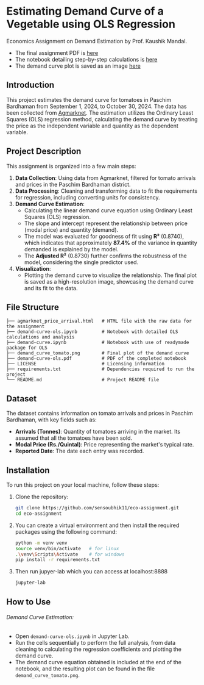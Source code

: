 # Estimating Demand Curve of a Vegetable using OLS Regression
Economics Assignment on Demand Estimation by Prof. Kaushik Mandal.

- The final assignment PDF is [here](https://github.com/sensoubhik11/eco-assignment/blob/master/demand-curve-ols.pdf)
- The notebook detailing step-by-step calculations is [here](https://github.com/sensoubhik11/eco-assignment/blob/master/demand-curve-ols.ipynb)
- The demand curve plot is saved as an image [here](https://github.com/sensoubhik11/eco-assignment/blob/master/demand_curve_tomato.png)

## Introduction
This project estimates the demand curve for tomatoes in Paschim Bardhaman from September 1, 2024, to October 30, 2024. The data has been collected from [Agmarknet](https://agmarknet.gov.in/). The estimation utilizes the Ordinary Least Squares (OLS) regression method, calculating the demand curve by treating the price as the independent variable and quantity as the dependent variable.

## Project Description
This assignment is organized into a few main steps:

1. **Data Collection**: Using data from Agmarknet, filtered for tomato arrivals and prices in the Paschim Bardhaman district.
2. **Data Processing**: Cleaning and transforming data to fit the requirements for regression, including converting units for consistency.
3. **Demand Curve Estimation**:  
   - Calculating the linear demand curve equation using Ordinary Least Squares (OLS) regression.  
   - The slope and intercept represent the relationship between price (modal price) and quantity (demand).  
   - The model was evaluated for goodness of fit using **R²** (0.8740), which indicates that approximately **87.4%** of the variance in quantity demanded is explained by the model.  
   - The **Adjusted R²** (0.8730) further confirms the robustness of the model, considering the single predictor used.
4. **Visualization**:  
   - Plotting the demand curve to visualize the relationship. The final plot is saved as a high-resolution image, showcasing the demand curve and its fit to the data.

## File Structure
```
├── agmarknet_price_arrival.html   # HTML file with the raw data for the assignment
├── demand-curve-ols.ipynb         # Notebook with detailed OLS calculations and analysis
├── demand-curve.ipynb             # Notebook with use of readymade package for OLS
├── demand_curve_tomato.png        # Final plot of the demand curve
├── demand-curve-ols.pdf           # PDF of the completed notebook
├── LICENSE                        # Licensing information
├── requirements.txt               # Dependencies required to run the project
└── README.md                      # Project README file
```

## Dataset
The dataset contains information on tomato arrivals and prices in Paschim Bardhaman, with key fields such as:

- **Arrivals (Tonnes)**: Quantity of tomatoes arriving in the market. Its assumed that all the tomatoes have been sold.
- **Modal Price (Rs./Quintal)**: Price representing the market's typical rate.
- **Reported Date**: The date each entry was recorded.

## Installation

To run this project on your local machine, follow these steps:

1. Clone the repository:
   ```bash
   git clone https://github.com/sensoubhik11/eco-assignment.git
   cd eco-assignment
    ```

2. You can create a virtual environment and then install the required packages using the following command:

    ```bash
    python -m venv venv
    source venv/bin/activate   # for linux
    .\venv\Scripts\Activate    # for windows
    pip install -r requirements.txt
    ```
3. Then run jupyer-lab which you can access at localhost:8888
   ```bash
   jupyter-lab
   ```
## How to Use
###### Demand Curve Estimation:
- Open `demand-curve-ols.ipynb` in Jupyter Lab.
- Run the cells sequentially to perform the full analysis, from data cleaning to calculating the regression coefficients and plotting the demand curve.
- The demand curve equation obtained is included at the end of the notebook, and the resulting plot can be found in the file `demand_curve_tomato.png`.